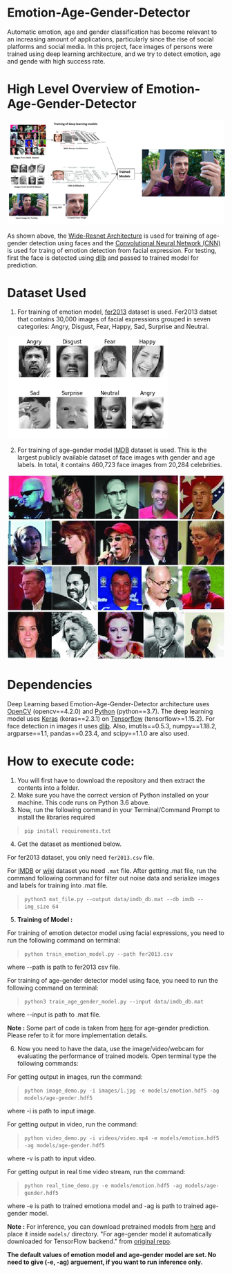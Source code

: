 # Emotion-Age-Gender-Detector

Automatic emotion, age and gender classification has become relevant to an increasing amount of applications, particularly since the rise of social platforms and social media. In this project, face images of persons were trained using deep learning architecture, and we try to detect emotion, age and gende with high success rate. 

# High Level Overview of Emotion-Age-Gender-Detector

![overview](https://github.com/Devashi-Choudhary/Emotion-Age-Gender-Detector/blob/master/ReadMe_Images/o.png)

As shown above, the [Wide-Resnet Architecture](https://medium.com/@SeoJaeDuk/wide-residual-networks-with-interactive-code-5e190f8f25ec) is used for training of age-gender detection using faces and the [Convolutional Neural Network (CNN)](https://medium.com/@RaghavPrabhu/understanding-of-convolutional-neural-network-cnn-deep-learning-99760835f148) is used for traing of emotion detection from facial expression. For testing, first the face is detected using [dlib](https://medium.com/data-science-blog/face-detection-with-python-and-dlib-ae599e73421c) and passed to trained model for prediction.

# Dataset Used

1. For training of emotion model, [fer2013](https://www.kaggle.com/c/challenges-in-representation-learning-facial-expression-recognition-challenge/data) dataset is used. Fer2013 datset that contains 30,000 images of facial expressions grouped in seven categories: Angry, Disgust, Fear, Happy, Sad, Surprise and Neutral.

![fer2013](https://github.com/Devashi-Choudhary/Emotion-Age-Gender-Detector/blob/master/ReadMe_Images/fer2013_sample.png)

2. For training of age-gender model [IMDB](https://data.vision.ee.ethz.ch/cvl/rrothe/imdb-wiki/) dataset is used. This is the largest publicly available dataset of face images with gender and age labels. In total, it contains 460,723 face images from 20,284 celebrities.

![imdb](https://github.com/Devashi-Choudhary/Emotion-Age-Gender-Detector/blob/master/ReadMe_Images/Some-samples-in-the-IMDB-and-Wiki-datasets.png)

# Dependencies

Deep Learning based Emotion-Age-Gender-Detector architecture uses [OpenCV](https://opencv.org/) (opencv==4.2.0) and [Python](https://www.python.org/downloads/) (python==3.7). The deep learning model uses [Keras](https://keras.io/) (keras==2.3.1) on [Tensorflow](https://www.tensorflow.org/) (tensorflow>=1.15.2). For face detection in images it uses [dlib](https://pypi.org/project/dlib/). Also, imutils==0.5.3, numpy==1.18.2, argparse==1.1, pandas==0.23.4, and scipy==1.1.0 are also used.

# How to execute code:

1. You will first have to download the repository and then extract the contents into a folder.
2. Make sure you have the correct version of Python installed on your machine. This code runs on Python 3.6 above.
3. Now, run the following command in your Terminal/Command Prompt to install the libraries required

> `pip install requirements.txt`

4. Get the dataset as mentioned below. 

For fer2013 dataset, you only need `fer2013.csv` file. 

For [IMDB](https://data.vision.ee.ethz.ch/cvl/rrothe/imdb-wiki/static/imdb_crop.tar) or [wiki](https://data.vision.ee.ethz.ch/cvl/rrothe/imdb-wiki/static/wiki_crop.tar) dataset you need `.mat` file. After getting .mat file, run the command following command for filter out noise data and serialize images and labels for training into .mat file.

> `python3 mat_file.py --output data/imdb_db.mat --db imdb --img_size 64`

5. **Training of Model :**

For training of emotion detector model using facial expressions, you need to run the following command on terminal:

> `python train_emotion_model.py --path fer2013.csv` 

where --path is path to fer2013 csv file.

For training of age-gender detector model using face, you need to run the following command on terminal:

> `python3 train_age_gender_model.py --input data/imdb_db.mat`

where --input is path to .mat file.

**Note :** Some part of code is taken from [here](https://github.com/yu4u/age-gender-estimation) for age-gender prediction. Please refer to it for more implementation details.

6. Now you need to have the data, use the image/video/webcam for evaluating the performance of trained models. Open terminal type the following commands:

For getting output in images, run the command:

> `python image_demo.py -i images/1.jpg -e models/emotion.hdf5 -ag models/age-gender.hdf5`

where -i is path to input image.

For getting output in video, run the command:

> `python video_demo.py -i videos/video.mp4 -e models/emotion.hdf5 -ag models/age-gender.hdf5`

where -v is path to input video.

For getting output in real time video stream, run the command:

> `python real_time_demo.py -e models/emotion.hdf5 -ag models/age-gender.hdf5`

where -e is path to trained emotiona model and -ag is path to trained age-gender model.

**Note :** For inference, you can download pretrained models from [here](https://drive.google.com/drive/u/0/folders/1tkGB-yaBjrdW2tSiKgo397L3FDnwJdAG) and place it inside `models/` directory. "For age-gender model it automatically downloaded for TensorFlow backend." from [original repo](https://github.com/yu4u/age-gender-estimation).

**The default values of emotion model and age-gender model are set. No need to give (-e, -ag) arguement, if you want to run inference only.**



